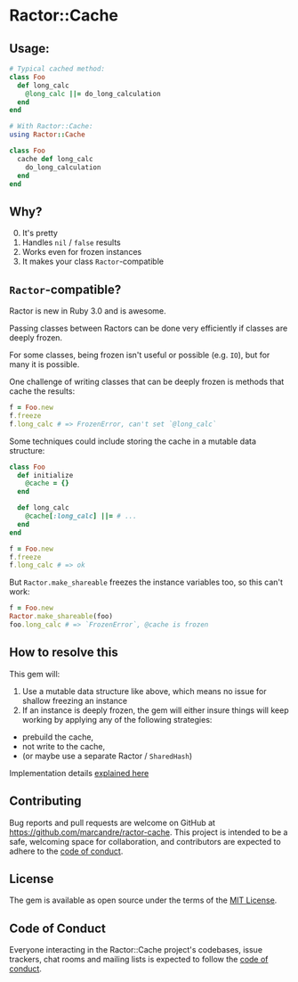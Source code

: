 # Ractor::Cache

## Usage:

```ruby
# Typical cached method:
class Foo
  def long_calc
    @long_calc ||= do_long_calculation
  end
end

# With Ractor::Cache:
using Ractor::Cache

class Foo
  cache def long_calc
    do_long_calculation
  end
end
```

## Why?

0) It's pretty
1) Handles `nil` / `false` results
2) Works even for frozen instances
3) It makes your class `Ractor`-compatible

## `Ractor`-compatible?

Ractor is new in Ruby 3.0 and is awesome.

Passing classes between Ractors can be done very efficiently if classes are deeply frozen.

For some classes, being frozen isn't useful or possible (e.g. `IO`), but for many it is possible.

One challenge of writing classes that can be deeply frozen is methods that cache the results:

```ruby
f = Foo.new
f.freeze
f.long_calc # => FrozenError, can't set `@long_calc`
```

Some techniques could include storing the cache in a mutable data structure:

```ruby
class Foo
  def initialize
    @cache = {}
  end

  def long_calc
    @cache[:long_calc] ||= # ...
  end
end

f = Foo.new
f.freeze
f.long_calc # => ok
```

But `Ractor.make_shareable` freezes the instance variables too, so this can't work:

```ruby
f = Foo.new
Ractor.make_shareable(foo)
foo.long_calc # => `FrozenError`, @cache is frozen
```

## How to resolve this

This gem will:
1) Use a mutable data structure like above, which means no issue for shallow freezing an instance
2) If an instance is deeply frozen, the gem will either insure things will keep working by applying any of the following strategies:
- prebuild the cache,
- not write to the cache,
- (or maybe use a separate Ractor / `SharedHash`)

Implementation details [explained here](hacker_guide.md)

## Contributing

Bug reports and pull requests are welcome on GitHub at https://github.com/marcandre/ractor-cache. This project is intended to be a safe, welcoming space for collaboration, and contributors are expected to adhere to the [code of conduct](https://github.com/marcandre/ractor-cache/blob/master/CODE_OF_CONDUCT.md).

## License

The gem is available as open source under the terms of the [MIT License](https://opensource.org/licenses/MIT).

## Code of Conduct

Everyone interacting in the Ractor::Cache project's codebases, issue trackers, chat rooms and mailing lists is expected to follow the [code of conduct](https://github.com/marcandre/ractor-cache/blob/master/CODE_OF_CONDUCT.md).
